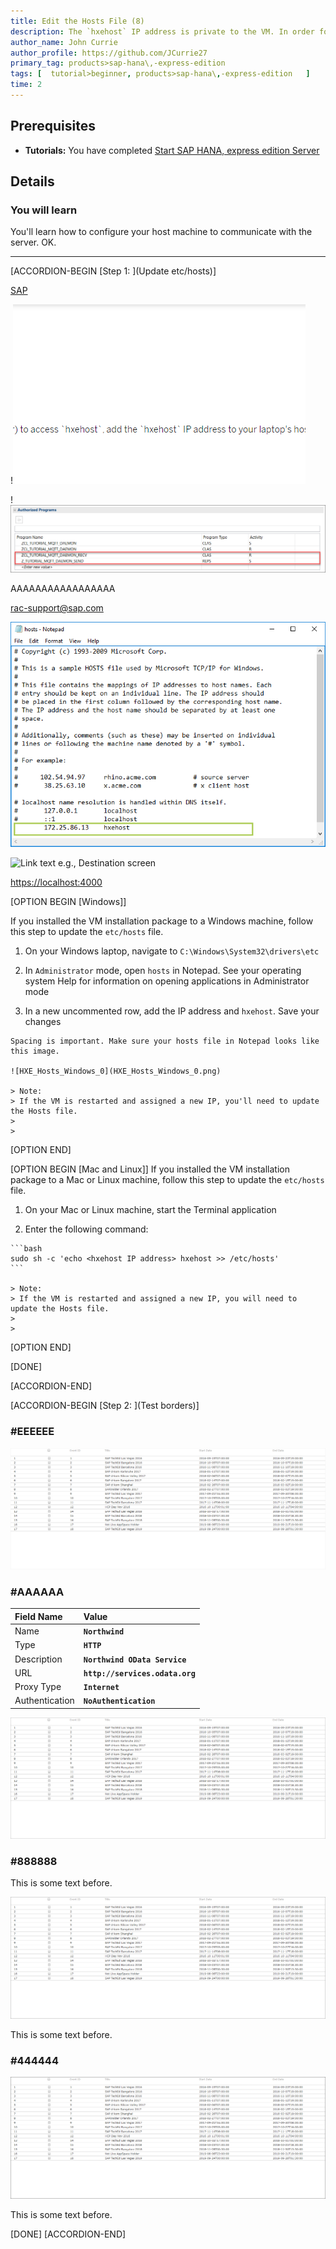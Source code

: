 ```yaml
---
title: Edit the Hosts File (8)
description: The `hxehost` IP address is private to the VM. In order for applications on your laptop (like your web browser) to access `hxehost`, add the `hxehost` IP address to your laptop's hostname map.
author_name: John Currie
author_profile: https://github.com/JCurrie27
primary_tag: products>sap-hana\,-express-edition
tags: [  tutorial>beginner, products>sap-hana\,-express-edition   ]
time: 2
---
```


## Prerequisites
 - **Tutorials:** You have completed [Start SAP HANA, express edition Server](hxe-ua-getting-started-vm)

## Details
### You will learn
You'll learn how to configure your host machine to communicate with the server. OK.



---

[ACCORDION-BEGIN [Step 1: ](Update etc/hosts)]

[SAP](mission.cp-starter-ibpm-employeeonboarding)

!![test](Noborder.png)

!![Link in other folder](..\abap-connectivity-daemon-mqtt-bridge\add-authorized-programs.png)

AAAAAAAAAAAAAAAAA

<rac-support@sap.com>

![Link text e.g., Destination screen](HXE_Hosts_Windows_0.png)

![Link text e.g., Destination screen](https://images.pexels.com/photos/67636/rose-blue-flower-rose-blooms-67636.jpeg?auto=compress&cs=tinysrgb&h=750&w=1260)

<https://localhost:4000>


[OPTION BEGIN [Windows]]

If you installed the VM installation package to a Windows machine, follow this step to update the `etc/hosts` file.

1.   On your Windows laptop, navigate to `C:\Windows\System32\drivers\etc`

2.   In `Administrator` mode, open `hosts` in Notepad. See your operating system Help for information on opening applications in Administrator mode

3.   In a new uncommented row, add the IP address and `hxehost`. Save your changes

    Spacing is important. Make sure your hosts file in Notepad looks like this image.

    ![HXE_Hosts_Windows_0](HXE_Hosts_Windows_0.png)

    > Note:
    > If the VM is restarted and assigned a new IP, you'll need to update the Hosts file.
    >
    >

[OPTION END]


[OPTION BEGIN [Mac and Linux]]
If you installed the VM installation package to a Mac or Linux machine, follow this step to update the `etc/hosts` file.

1.   On your Mac or Linux machine, start the Terminal application

2.   Enter the following command:

    ```bash
    sudo sh -c 'echo <hxehost IP address> hxehost >> /etc/hosts'
    ```

    > Note:
    > If the VM is restarted and assigned a new IP, you will need to update the Hosts file.
    >
    >


[OPTION END]

[DONE]

[ACCORDION-END]

[ACCORDION-BEGIN [Step 2: ](Test borders)]
### #EEEEEE

![Link text e.g., Destination screen](EEEEEE.png)

### #AAAAAA


|  Field Name     | Value
|  :------------- | :-------------
|  Name           | **`Northwind`**
|  Type           | **`HTTP`**
|  Description    | **`Northwind OData Service`**
|  URL          | **`http://services.odata.org`**
|  Proxy Type   | **`Internet`**
|  Authentication | **`NoAuthentication`**

![Link text e.g., Destination screen](AAAAAA.png)

### #888888

This is some text before.

![Link text e.g., Destination screen](888888.png)

This is some text before.

### #444444

![Link text e.g., Destination screen](444444.png)

This is some text before.

[DONE]
[ACCORDION-END]
